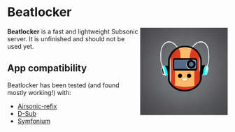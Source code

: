 # Beatlocker

<img src="https://raw.githubusercontent.com/datatrash/beatlocker/master/docs/logo.jpg" align="right" alt="Beatlocker Logo" width="200">

**Beatlocker** is a fast and lightweight Subsonic server. It is unfinished and should not be used yet.

## App compatibility

Beatlocker has been tested (and found mostly working!) with:
* [Airsonic-refix](https://github.com/tamland/airsonic-refix)
* [D-Sub](https://github.com/daneren2005/Subsonic)
* [Symfonium](https://symfonium.app)

